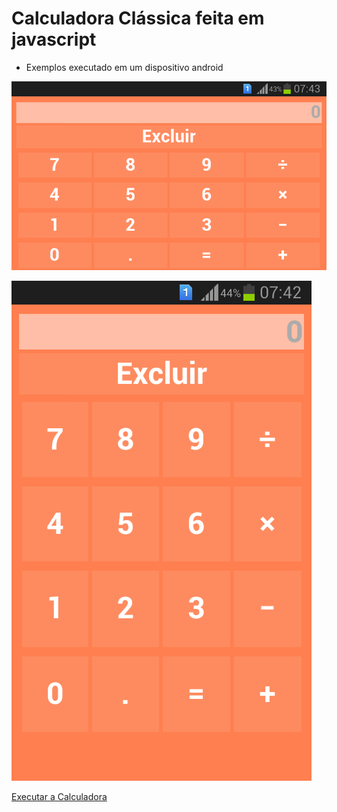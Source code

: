 # Calculadora Clássica feita em javascript
* Exemplos executado em um dispositivo android</br>

![Landscape](landscape.png)

![Portrait](portrait.png)

[Executar a Calculadora](https://alex5ander.github.io/calculadoraclassica)
